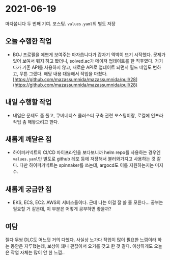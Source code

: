 # 2021-06-19

마자씀니다 두 번째 기여. 포스팅. `values.yaml`의 별도 저장

## 오늘 수행한 작업

- BOJ 프로필을 예쁘게 보여주는 마자씁니다가 갑자기 엑박이 뜨기 시작했다. 문제가 있어 보여서 뭐지 하고 봤더니, solved.ac가 메이저 업데이트를 한 직후였다. 거기다가 기존 API를 사용하지 않고, 새로운 API로 업데이트 되면서 필드 네임도 변하고, 무튼 그랬다. 해당 내용 대응해서 작업을 마쳤다. 
[https://github.com/mazassumnida/mazassumnida/pull/28](https://github.com/mazassumnida/mazassumnida/pull/28)

## 내일 수행할 작업

- 내일은 문제도 좀 풀고, 쿠버네티스 클러스터 구축 관련 포스팅이랑, 로컬에 인프라 작업 좀 해놓으려고 한다.

## 새롭게 깨달은 점

- 하이퍼커넥트의 CI/CD 파이프라인을 보다보니까 helm repo를 사용하는 경우엔 `values.yaml`만 별도로 github 레포 등에 저장해서 불러와가지고 사용하는 것 같다. 다만 하이퍼커넥트는 spinnaker를 쓰는데, argocd도 이를 지원하는지는 미지수.

## 새롭게 궁금한 점

- EKS, ECS, EC2. AWS의 서비스들이다. 근데 나는 이걸 잘 쓸 줄 모른다... 공부는 필요할 거 같은데, 이 부분은 어떻게 공부하면 좋을까?

## 여담

젤다 무쌍 DLC도 어느덧 거의 다했다. 사실상 노가다 작업이 많이 필요한 느낌이라 하는 동안은 지루했는데, 보상이 꽤나 괜찮아서 오기를 갖고 한 것 같다. 이상하게도 오늘은 작업 자체는 많이 안 한 느낌..